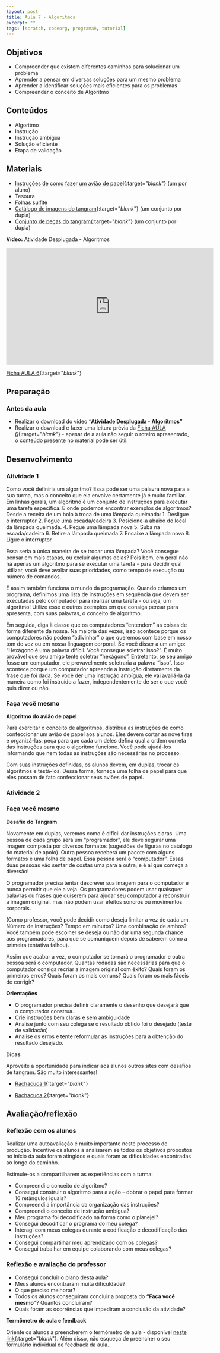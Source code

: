 ```yaml
---
layout: post
title: Aula 7 - Algoritmos
excerpt: ""
tags: [scratch, codeorg, programaê, tutorial]
---
```


## Objetivos
 - Compreender que existem diferentes caminhos para solucionar um problema
 - Aprender a pensar em diversas soluções para um mesmo problema
 - Aprender a identificar soluções mais eficientes para os problemas
 - Compreender o conceito de Algoritmo

## Conteúdos
 - Algoritmo
 - Instrução
 - Instrução ambígua
 - Solução eficiente
 - Etapa de validação

## Materiais
 - [Instruções de como fazer um avião de papel](/blocos/pdf/InstrucoesAviaoDePapel.pdf){:target="_blank_"} (um por aluno)
 - Tesoura
 - Folhas sulfite
 - [Catálogo de imagens do tangram](/blocos/pdf/CatalogoTangram.pdf){:target="_blank_"} (um conjunto por dupla)
 - [Conjunto de peças do tangram](/blocos/pdf/PecasTangram.pdf){:target="_blank_"} (um conjunto por dupla)

**Vídeo:**
Atividade Desplugada - Algoritmos

<iframe width="560" height="315" src="https://www.youtube.com/embed/gW_aPXjgBTc" frameborder="0" allowfullscreen></iframe>

[Ficha AULA 6](/blocos/pdf/Ficha%206-Algoritmos.pdf){:target="_blank_"}

## Preparação

### Antes da aula

 - Realizar o download do vídeo **“Atividade Desplugada - Algoritmos”**
 - Realizar o download e fazer uma leitura prévia da [Ficha AULA 6](/blocos/pdf/Ficha%206-Algoritmos.pdf){:target="_blank_"} - apesar de a aula não seguir o roteiro apresentado, o conteúdo presente no material pode ser útil.

## Desenvolvimento

### Atividade 1

Como você definiria um algoritmo? Essa pode ser uma palavra nova para a sua turma, mas o conceito que ela envolve certamente já é muito familiar. Em linhas gerais, um algoritmo é um conjunto de instruções para executar uma tarefa específica. E onde podemos encontrar exemplos de algoritmos? Desde a receita de um bolo à troca de uma lâmpada queimada:
    1. Desligue o interruptor
    2. Pegue uma escada/cadeira
    3. Posicione-a abaixo do local da lâmpada queimada.
    4. Pegue uma lâmpada nova
    5. Suba na escada/cadeira
    6. Retire a lâmpada queimada
    7. Encaixe a lâmpada nova
    8. Ligue o interruptor

Essa seria a única maneira de se trocar uma lâmpada? Você consegue pensar em mais etapas, ou excluir algumas delas? Pois bem, em geral não há apenas um algoritmo para se executar uma tarefa - para decidir qual utilizar, você deve avaliar suas prioridades, como tempo de execução ou número de comandos.

E assim também funciona o mundo da programação. Quando criamos um programa, definimos uma lista de instruções em sequência que devem ser executadas pelo computador para realizar uma tarefa - ou seja, um algoritmo! Utilize esse e outros exemplos em que consiga pensar para apresenta, com suas palavras, o conceito de algoritmo.

Em seguida, diga à classe que os computadores “entendem” as coisas de forma diferente da nossa. Na maioria das vezes, isso acontece porque os computadores não podem “adivinhar” o que queremos com base em nosso tom de voz ou em nossa linguagem corporal. Se você disser a um amigo: “Hexágono é uma palavra difícil. Você consegue soletrar isso?”. É muito provável que seu amigo tente soletrar “hexágono”. Entretanto, se seu amigo fosse um computador, ele provavelmente soletraria a palavra “isso”. Isso acontece porque um computador apreende a instrução diretamente da frase que foi dada. Se você der uma instrução ambígua, ele vai avaliá-la da maneira como foi instruído a fazer, independentemente de ser o que você quis dizer ou não.

### Faça você mesmo

**Algoritmo do avião de papel**

Para exercitar o conceito de algoritmos, distribua as instruções de como confeccionar um avião de papel aos alunos. Eles devem cortar as nove tiras e organizá-las: peça para que cada um deles defina qual a ordem correta das instruções para que o algoritmo funcione. Você pode ajudá-los informando que nem todas as instruções são necessárias no processo.

Com suas instruções definidas, os alunos devem, em duplas, trocar os algoritmos e testá-los. Dessa forma, forneça uma folha de papel para que eles possam de fato confeccionar seus aviões de papel.




### Atividade 2

### Faça você mesmo

**Desafio do Tangram**

Novamente em duplas, veremos como é difícil dar instruções claras. Uma pessoa de cada grupo será um “programador”, ele deve segurar uma imagem composta por diversos formatos (sugestões de figuras no catálogo do material de apoio). Outra pessoa receberá um pacote com alguns formatos e uma folha de papel. Essa pessoa será o “computador”. Essas duas pessoas vão sentar de costas uma para a outra, e é aí que começa a diversão!

O programador precisa tentar descrever sua imagem para o computador e nunca permitir que ele a veja. Os programadores podem usar quaisquer palavras ou frases que quiserem para ajudar seu computador a reconstruir a imagem original, mas não podem usar efeitos sonoros ou movimentos corporais.

(Como professor, você pode decidir como deseja limitar a vez de cada um. Número de instruções? Tempo em minutos? Uma combinação de ambos? Você também pode escolher se deseja ou não dar uma segunda chance aos programadores, para que se comuniquem depois de saberem como a primeira tentativa falhou).

Assim que acabar a vez, o computador se tornará o programador e outra pessoa será o computador. Quantas rodadas são necessárias para que o computador consiga recriar a imagem original com êxito? Quais foram os primeiros erros? Quais foram os mais comuns? Quais foram os mais fáceis de corrigir?


**Orientações**

 - O programador precisa definir claramente o desenho que desejará que o computador construa.
 - Crie instruções bem claras e sem ambiguidade
 - Analise junto com seu colega se o resultado obtido foi o desejado (teste de validação)
 - Analise os erros e tente reformular as instruções para a obtenção do resultado desejado.

**Dicas**

Aproveite a oportunidade para indicar aos alunos outros sites com desafios de tangram. São muito interessantes!  

 - [Rachacuca 1](http://rachacuca.com.br/jogos/tangram/){:target="_blank_"}

 - [Rachacuca 2](http://rachacuca.com.br/jogos/tangram-32/){:target="_blank_"}


## Avaliação/reflexão

### Reflexão com os alunos

Realizar uma autoavaliação é muito importante neste processo de produção. Incentive os alunos a analisarem se todos os objetivos propostos no início da aula foram atingidos e quais foram as dificuldades encontradas ao longo do caminho.

Estimule-os a compartilharem as experiências com a turma:

 - Compreendi o conceito de algoritmo?
 - Consegui construir o algoritmo para a ação – dobrar o papel para formar 16 retângulos iguais?
 - Compreendi a importância da organização das instruções?
 - Compreendi o conceito de instrução ambígua?
 - Meu programa foi decodificado na forma como o planejei?
 - Consegui decodificar o programa do meu colega?
 - Interagi com meus colegas durante a codificação e decodificação das instruções?
 - Consegui compartilhar meu aprendizado com os colegas?
 - Consegui trabalhar em equipe colaborando com meus colegas?

### Reflexão e avaliação do professor
 - Consegui concluir o plano desta aula?
 - Meus alunos encontraram muita dificuldade?
 - O que preciso melhorar?
 - Todos os alunos conseguiram concluir a proposta do **“Faça você mesmo”**? Quantos concluíram?
 - Quais foram as ocorrências que impediram a conclusão da atividade?

 **Termômetro de aula e feedback**

 Oriente os alunos a preencherem o termômetro de aula - disponível [neste link](http://goo.gl/FbZvEh){:target="_blank_"}. Além disso, não esqueça de preencher o seu formulário individual de feedback da aula.

